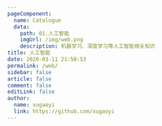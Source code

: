 ```yaml
---
pageComponent:
  name: Catalogue
  data:
    path: 01.人工智能
    imgUrl: /img/web.png
    description: 机器学习、深度学习等人工智能相关知识
title: 人工智能
date: 2020-03-11 21:50:53
permalink: /web/
sidebar: false
article: false
comment: false
editLink: false
author:
  name: xugaoyi
  link: https://github.com/xugaoyi
---
```

